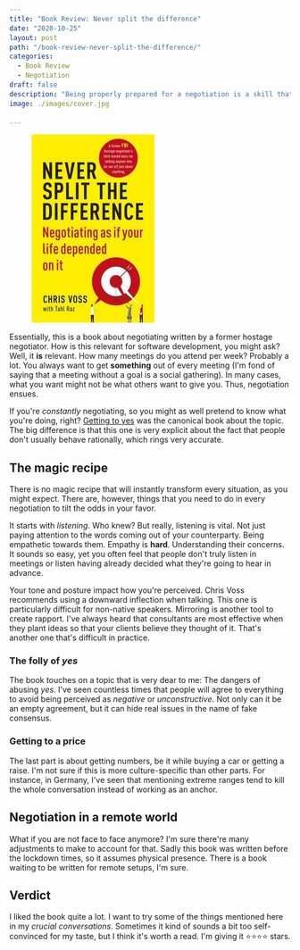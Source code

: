 ```yaml
---
title: "Book Review: Never split the difference"
date: "2020-10-25"
layout: post
path: "/book-review-never-split-the-difference/"
categories:
  - Book Review
  - Negotiation
draft: false
description: "Being properly prepared for a negotiation is a skill that is useful in many situations. Software development is about humans, after all"
image: ./images/cover.jpg

---
```


<figure class="figure figure--right">
  <img src="./images/cover.jpg" alt="Never split the difference" />
</figure>

Essentially, this is a book about negotiating written by a former hostage negotiator. How is this relevant for software development, you might ask? Well, it **is** relevant. How many meetings do you attend per week? Probably a lot. You always want to get **something** out of every meeting (I'm fond of saying that a meeting without a goal is a social gathering). In many cases, what you want might not be what others want to give you. Thus, negotiation ensues.

If you're _constantly_ negotiating, so you might as well pretend to know what you're doing, right? [Getting to yes](https://www.amazon.com/Getting-Yes-Negotiating-Agreement-Without/dp/0143118757) was the canonical book about the topic. The big difference is that this one is very explicit about the fact that people don't usually behave rationally, which rings very accurate.

## The magic recipe

There is no magic recipe that will instantly transform every situation, as you might expect. There are, however, things that you need to do in every negotiation to tilt the odds in your favor.

It starts with _listening_. Who knew? But really, listening is vital. Not just paying attention to the words coming out of your counterparty. Being empathetic towards them. Empathy is **hard**. Understanding their concerns. It sounds so easy, yet you often feel that people don't truly listen in meetings or listen having already decided what they're going to hear in advance.

Your tone and posture impact how you're perceived. Chris Voss recommends using a downward inflection when talking. This one is particularly difficult for non-native speakers. Mirroring is another tool to create rapport. I've always heard that consultants are most effective when they plant ideas so that your clients believe they thought of it. That's another one that's difficult in practice.

### The folly of _yes_

The book touches on a topic that is very dear to me: The dangers of abusing _yes_. I've seen countless times that people will agree to everything to avoid being perceived as _negative_ or _unconstructive_. Not only can it be an empty agreement, but it can hide real issues in the name of fake consensus.

### Getting to a price

The last part is about getting numbers, be it while buying a car or getting a raise. I'm not sure if this is more culture-specific than other parts. For instance, in Germany, I've seen that mentioning extreme ranges tend to kill the whole conversation instead of working as an anchor.

## Negotiation in a remote world

What if you are not face to face anymore? I'm sure there're many adjustments to make to account for that. Sadly this book was written before the lockdown times, so it assumes physical presence. There is a book waiting to be written for remote setups, I'm sure.

## Verdict

I liked the book quite a lot. I want to try some of the things mentioned here in my _crucial conversations_. Sometimes it kind of sounds a bit too self-convinced for my taste, but I think it's worth a read. I'm giving it ⭐⭐⭐⭐ stars.
